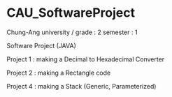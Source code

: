 # CAU_SoftwareProject

Chung-Ang university / grade : 2 semester : 1

Software Project (JAVA)

Project 1 : making a Decimal to Hexadecimal Converter

Project 2 : making a Rectangle code

Project 4 : making a Stack (Generic, Parameterized)
